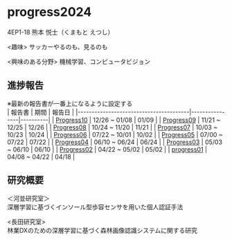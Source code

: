 # progress2024
<!-- 名前 -->
4EP1-18 熊本 悦士（くまもと えつし）

<!-- （好きなものや好きな分野など一言あるとうれしい） -->
<趣味>
サッカーやるのも、見るのも  

<興味のある分野>
機械学習、コンピュータビジョン  




## 進捗報告
※最新の報告書が一番上になるように設定する  
| 報告書                                   |     期間       |  報告日   |
|----------------------------------------|----------------|----------|
| [Progress10](./kumamoto/progress10.md) |  12/26 ~ 01/08 |  01/09   | 
| [Progress09](./kumamoto/progress09.md) |  11/21 ~ 12/25 |  12/26   | 
| [Progress08](./kumamoto/progress08.md) |  10/24 ~ 11/20 |  11/21   | 
| [Progress07](./kumamoto/progress07.md) |  10/03 ~ 10/23 |  10/24   | 
| [Progress06](./kumamoto/progress06.md) |  07/22 ~ 10/01 |  10/02   | 
| [Progress05](./kumamoto/progress05.md) |  07/00 ~ 07/22 |  07/22   | 
| [Progress04](./kumamoto/progress04.md) |  06/10 ~ 06/24 |  06/24   | 
| [Progress03](./kumamoto/progress03.md) |  05/03 ~ 06/10 |  06/10   | 
| [Progress02](./kumamoto/progress02.md) |  04/22 ~ 05/02 |  05/02   | 
| [progress01](./kumamoto/progress01.md)  | 04/08 ~ 04/22 |  04/18   |


 
<!-- 以降は各自でいい感じに変更してください。以下は例として書いてあるだけです。（書いても書かなくても良いです） -->


## 研究概要
＜河並研究室＞  
深層学習に基づくインソール型歩容センサを用いた個人認証手法  

<長田研究室>  
林業DXのための深層学習に基づく森林画像認識システムに関する研究  

